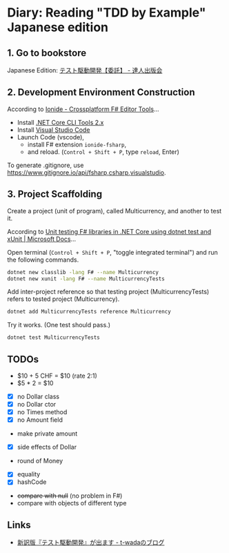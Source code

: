 # Diary: Reading "TDD by Example" Japanese edition

## 1. Go to bookstore

Japanese Edition: [テスト駆動開発【委託】 - 達人出版会](https://tatsu-zine.com/books/test-driven-development)

## 2. Development Environment Construction

According to [Ionide - Crossplatform F# Editor Tools](http://ionide.io/#getting-started)...

- Install [.NET Core CLI Tools 2.x](https://docs.microsoft.com/en-us/dotnet/core/tools/?tabs=netcore2x)
- Install [Visual Studio Code](https://code.visualstudio.com/)
- Launch Code (vscode),
    - install F# extension `ionide-fsharp`,
    - and reload. (`Control + Shift + P`, type `reload`, Enter)

To generate .gitignore, use <https://www.gitignore.io/api/fsharp,csharp,visualstudio>.

## 3. Project Scaffolding

Create a project (unit of program), called Multicurrency, and another to test it.

According to [Unit testing F# libraries in .NET Core using dotnet test and xUnit | Microsoft Docs](https://docs.microsoft.com/en-us/dotnet/core/testing/unit-testing-fsharp-with-dotnet-test)...

Open terminal (`Control + Shift + P`, "toggle integrated terminal") and run the following commands.

```sh
dotnet new classlib -lang F# --name Multicurrency
dotnet new xunit -lang F# --name MulticurrencyTests
```

Add inter-project reference so that testing project (MulticurrencyTests) refers to tested project (Multicurrency).

```sh
dotnet add MulticurrencyTests reference Multicurrency
```

Try it works. (One test should pass.)

```sh
dotnet test MulticurrencyTests
```

## TODOs

- $10 + 5 CHF = $10 (rate 2:1)
- $5 * 2 = $10
- [x] no Dollar class
- [x] no Dollar ctor
- [x] no Times method
- [x] no Amount field
- make private amount
- [x] side effects of Dollar
- round of Money
- [x] equality
- [x] hashCode
- ~~compare with null~~ (no problem in F#)
- compare with objects of different type

## Links

- [新訳版『テスト駆動開発』が出ます - t-wadaのブログ](http://t-wada.hatenablog.jp/entry/tddbook)
